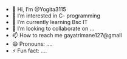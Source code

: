 - 👋 Hi, I’m @Yogita3115
- 👀 I’m interested in C- programming 
- 🌱 I’m currently learning Bsc IT
- 💞️ I’m looking to collaborate on ...
- 📫 How to reach me gayatrimane127@gmail 
- 😄 Pronouns: ....
- ⚡ Fun fact: ....

<!---
Yogita3115/Yogita3115 is a ✨ special ✨ repository because its `README.md` (this file) appears on your GitHub profile.
You can click the Preview link to take a look at your changes.
--->
